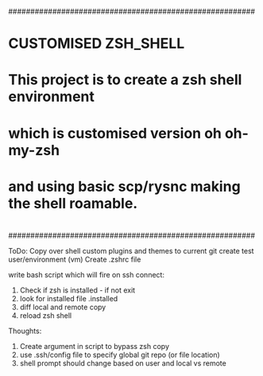 ########################################################
# 						       #
#                CUSTOMISED ZSH_SHELL                  #
#						       #
# This project is to create a zsh shell environment    #
# which is customised version oh oh-my-zsh             #
# and using basic scp/rysnc making the shell roamable. #
#						       #
########################################################

ToDo:
Copy over shell custom plugins and themes to current git
create test user/environment (vm)
Create .zshrc file

write bash script which will fire on ssh connect:
  1. Check if zsh is installed - if not exit
  2. look for installed file .installed
  3. diff local and remote copy
  4. reload zsh shell



Thoughts:
  1. Create argument in script to bypass zsh copy
  2. use .ssh/config file to specify global git repo (or file location)
  3. shell prompt should change based on user and local vs remote




